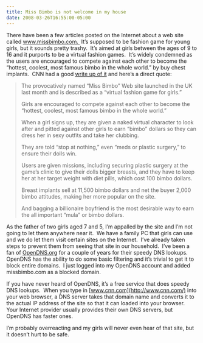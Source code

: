 ```yaml
---
title: Miss Bimbo is not welcome in my house
date: 2008-03-26T16:55:00-05:00
---
```

There have been a few articles posted on the Internet about a web site called www.missbimbo.com.  It&#8217;s supposed to be fashion game for young girls, but it sounds pretty trashy.  It&#8217;s aimed at girls between the ages of 9 to 16 and it purports to be a virtual fashion games.  It&#8217;s widely condemned as the users are encouraged to compete against each other to become the &#8220;hottest, coolest, most famous bimbo in the whole world.&#8221; by buy chest implants.  CNN had a good [write up of it](http://www.cnn.com/2008/WORLD/europe/03/25/miss.bimbo/index.html "CNN.com:  Alarm as dolls get breast implants in 'Miss Bimbo' game") and here&#8217;s a direct quote:

> The provocatively named &#8220;Miss Bimbo&#8221; Web site launched in the UK last month and is described as a &#8220;virtual fashion game for girls.&#8221;
> 
> Girls are encouraged to compete against each other to become the &#8220;hottest, coolest, most famous bimbo in the whole world.&#8221;
> 
> When a girl signs up, they are given a naked virtual character to look after and pitted against other girls to earn &#8220;bimbo&#8221; dollars so they can dress her in sexy outfits and take her clubbing.
> 
> They are told &#8220;stop at nothing,&#8221; even &#8220;meds or plastic surgery,&#8221; to ensure their dolls win.
> 
> Users are given missions, including securing plastic surgery at the game&#8217;s clinic to give their dolls bigger breasts, and they have to keep her at her target weight with diet pills, which cost 100 bimbo dollars. 
> 
> Breast implants sell at 11,500 bimbo dollars and net the buyer 2,000 bimbo attitudes, making her more popular on the site. 
> 
> And bagging a billionaire boyfriend is the most desirable way to earn the all important &#8220;mula&#8221; or bimbo dollars. 

As the father of two girls aged 7 and 5, I&#8217;m appalled by the site and I&#8217;m not going to let them anywhere near it.  We have a family PC that girls can use and we do let them visit certain sites on the Internet.  I&#8217;ve already taken steps to prevent them from seeing that site in our household.  I&#8217;ve been a fan of [OpenDNS.org](http://www.opendns.org/) for a couple of years for their speedy DNS lookups.  OpenDNS has the ability to do some basic filtering and it&#8217;s trivial to get it to block entire domains.  I just logged into my OpenDNS account and added missbimbo.com as a blocked domain.  

If you have never heard of OpenDNS, it&#8217;s a free service that does speedy DNS lookups.  When you type in [www.cnn.com](http://www.cnn.com/) into your web browser, a DNS server takes that domain name and converts it to the actual IP address of the site so that it can loaded into your browser.  Your Internet provider usually provides their own DNS servers, but OpenDNS has faster ones.

I&#8217;m probably overreacting and my girls will never even hear of that site, but it doesn&#8217;t hurt to be safe.

